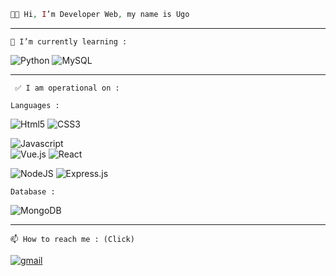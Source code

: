 ```php
👋🏻 Hi, I’m Developer Web, my name is Ugo
```
---------------------------------------------------------
``` 🌱 I’m currently learning : ```

![Python](https://img.shields.io/badge/python-3670A0?style=for-the-badge&logo=python&logoColor=ffdd54) ![MySQL](https://img.shields.io/badge/mysql-%2300f.svg?style=for-the-badge&logo=mysql&logoColor=white)

---------------------------------------------------------
``` ✅ I am operational on :```

```Languages : ```

![Html5](https://img.shields.io/badge/HTML5-E34F26?style=for-the-badge&logo=html5&logoColor=white) ![CSS3](https://img.shields.io/badge/CSS3-1572B6?style=for-the-badge&logo=css3&logoColor=white) 

![Javascript](https://img.shields.io/badge/JavaScript-323330?style=for-the-badge&logo=javascript&logoColor=F7DF1E)  
![Vue.js](https://img.shields.io/badge/Vue.js-35495E?style=for-the-badge&logo=vuedotjs&logoColor=4FC08D) 
![React](https://img.shields.io/badge/React-20232A?style=for-the-badge&logo=react&logoColor=61DAFB)

![NodeJS](https://img.shields.io/badge/node.js-6DA55F?style=for-the-badge&logo=node.js&logoColor=white) 
![Express.js](https://img.shields.io/badge/express.js-%23404d59.svg?style=for-the-badge&logo=express&logoColor=%2361DAFB)

```Database :```

![MongoDB](https://img.shields.io/badge/MongoDB-%234ea94b.svg?style=for-the-badge&logo=mongodb&logoColor=white)
  
---------------------------------------------------------
```📫 How to reach me : (Click) ```

[![gmail](https://img.shields.io/badge/Gmail-D14836?style=for-the-badge&logo=gmail&logoColor=white)](mailto:occelli.ugo@gmail.com)

<!---
Ugz31/Ugz31 is a ✨ special ✨ repository because its `README.md` (this file) appears on your GitHub profile.
You can click the Preview link to take a look at your changes.
--->

